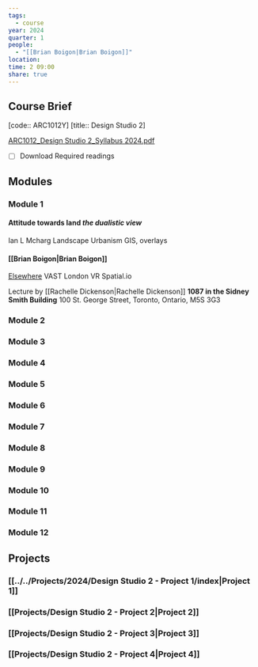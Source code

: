 ```yaml
---
tags:
  - course
year: 2024
quarter: 1
people:
  - "[[Brian Boigon|Brian Boigon]]"
location: 
time: 2 09:00
share: true
---
```


## Course Brief

[code:: ARC1012Y]
[title:: Design Studio 2]

[ARC1012_Design Studio 2_Syllabus 2024.pdf](file:///D:%5COneDrive%20-%20University%20of%20Toronto%5C_twp%5CDocument%5CScholar%5CUTOR%5C2024-01%5CARC1012Y%5CARC1012_Design%20Studio%202_Syllabus%202024.pdf)

- [ ] Download Required readings

## Modules

### Module 1
#### Attitude towards land _the dualistic view_
Ian L Mcharg
Landscape Urbanism
GIS, overlays

#### [[Brian Boigon|Brian Boigon]]
[Elsewhere](https://www.elsewhereishere.com)
VAST London
VR Spatial.io

Lecture by [[Rachelle Dickenson|Rachelle Dickenson]] **1087 in the Sidney Smith Building** 100 St. George Street, Toronto, Ontario, M5S 3G3
### Module 2

### Module 3

### Module 4

### Module 5

### Module 6

### Module 7

### Module 8

### Module 9

### Module 10

### Module 11

### Module 12


## Projects

### [[../../Projects/2024/Design Studio 2 - Project 1/index|Project 1]]

### [[Projects/Design Studio 2 - Project 2|Project 2]]

### [[Projects/Design Studio 2 - Project 3|Project 3]]

### [[Projects/Design Studio 2 - Project 4|Project 4]]
